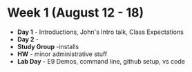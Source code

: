 # Week 1 (August 12 - 18)
* **Day 1** - Introductions, John's Intro talk, Class Expectations
* **Day 2** -
* **Study Group** -installs
* **HW** - minor administrative stuff
* **Lab Day** - E9 Demos, command line, github setup, vs code
